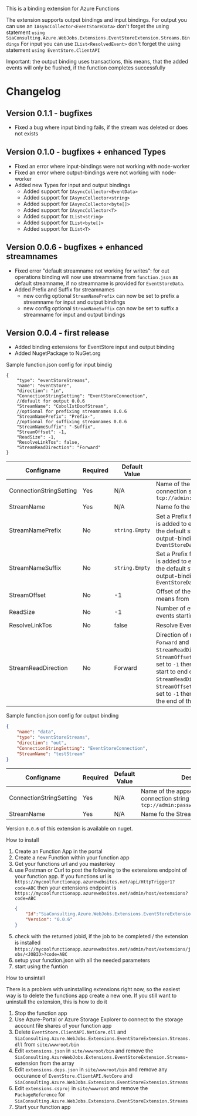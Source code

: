 This is a binding extension for Azure Functions

The extension supports output bindings and input bindings.
For output you can use an `IAsyncCollector<EventStoreData>` don't forget the using statement `using SiaConsulting.Azure.WebJobs.Extensions.EventStoreExtension.Streams.Bindings`
For input you can use `IList<ResolvedEvent>` don't forget the using statement `using EventStore.ClientAPI`

Important: the output binding uses transactions, this means, that the added events will only be flushed, if the function completes successfully

# Changelog
## Version 0.1.1 - bugfixes
* Fixed a bug where input binding fails, if the stream was deleted or does not exists 
## Version 0.1.0 - bugfixes + enhanced Types
* Fixed an error where input-bindings were not working with node-worker
* Fixed an error where output-bindings were not working with node-worker
* Added new Types for input and output bindings
	* Added support for `IAsyncCollector<EventData>`
	* Added support for `IAsyncCollector<string>`
	* Added support for `IAsyncCollector<byte[]>`
	* Added support for `IAsyncCollector<T>`
	* Added support for `IList<string>`
	* Added support for `IList<byte[]>`
	* Added support for `IList<T>`

## Version 0.0.6 - bugfixes + enhanced streamnames
* Fixed error "default streamname not working for writes": for out operations binding will now use streamname from `function.json` as default streamname, if no streamname is provided for `EventStoreData`.
* Added Prefix and Suffix for streamnames 
  * new config optional `StreamNamePrefix` can now be set to prefix a streamname for input and output bindings
  * new config optional `StreamNameSuffix` can now be set to suffix a streamname for input and output bindings
## Version 0.0.4 - first release
* Added binding extensions for EventStore input and output binding
* Added NugetPackage to NuGet.org

Sample function.json config for input bindig
```json5
{
	"type": "eventStoreStreams",
	"name": "eventStore",
	"direction": "in",
	"ConnectionStringSetting": "EventStoreConnection",
	//default for output 0.0.6
	"StreamName": "CobolIstDoofStream",
	//optional for prefixing streamnames 0.0.6
	"StreamNamePrefix": "Prefix-",
	//optional for suffixing streamnames 0.0.6
	"StreamNameSuffix": "-Suffix",
	"StreamOffset": -1,
	"ReadSize": -1,
	"ResolveLinkTos": false,
	"StreamReadDirection": "Forward"
}
```

Configname|Required|Default Value|Description
----------|--------|-------------|-----------
ConnectionStringSetting|Yes|N/A|Name of the appsetting that holds the connection string to the EventStore i.e. `tcp://admin:password@myeventstore:1113`
StreamName|Yes|N/A|Name fo the Stream to read from
StreamNamePrefix|No|`string.Empty`|Set a Prefix for streamnames. The Prefix is added to every streamname, not just the default streamname in case of output-binding and the use of `EventStoreData`
StreamNameSuffix|No|`string.Empty`|Set a Prefix for streamnames. The Suffix is added to every streamname, not just the default streamname in case of output-binding and the use of `EventStoreData`
StreamOffset|No|-1|Offset of the Stream reading from. -1 means from beginning
ReadSize|No|-1|Number of events to read. -1 means all events starting at offset
ResolveLinkTos|No|false|Resolve EventStore Links
StreamReadDirection|No|Forward|Direction of read. Available values are `Forward` and `Backward`. When `StreamReadDirection` is set to `Forward`, `StreamOffset` is set to `-1` and `ReadSize` is set to `-1` then you get all events from start to end of the stream. When `StreamReadDirection` is set to `Backward`, `StreamOffset` is set to `-1` and `ReadSize` is set to `-1` then you'll get all events from the end of the stream to the beginning.

Sample function.json config for output binding
```json
{
	"name": "data",
	"type": "eventStoreStreams",
	"direction": "out",
	"ConnectionStringSetting": "EventStoreConnection",
	"StreamName": "testStream"
}
```
Configname|Required|Default Value|Description
----------|--------|-------------|-----------
ConnectionStringSetting|Yes|N/A|Name of the appsetting that holds the connection string to the EventStore i.e. `tcp://admin:password@myeventstore:1113`
StreamName|Yes|N/A|Name fo the Stream to read from

Version `0.0.6` of this extension is available on nuget.

How to install

1. Create an Function App in the portal
2. Create a new Function within your function app
3. Get your functions url and you masterkey
4. use Postman or Curl to post the following to the extensions endpoint of your function app. If you functions url is `https://mycoolfunctionapp.azurewebsites.net/api/HttpTrigger1?code=ABC` then your extensions endpoint is `https://mycoolfunctionapp.azurewebsites.net/admin/host/extensions?code=ABC`
	```json
	{
		"Id":"SiaConsulting.Azure.WebJobs.Extensions.EventStoreExtension.Streams",
		"Version": "0.0.6"
	}
	```
5. check with the returned jobid, if the job to be completed / the extension is installed `https://mycoolfunctionapp.azurewebsites.net/admin/host/extensions/jobs/<JOBID>?code=ABC`
6. setup your function.json with all the needed parameters
7. start using the funtion

How to unsintall

There is a problem with uninstalling extensions right now, so the easiest way is to delete the functions app create a new one.
If you still want to uninstall the extension, this is how to do it

1. Stop the function app
2. Use Azure-Portal or Azure Storage Explorer to connect to the storage account file shares of your function app
3. Delete `EventStore.ClientAPI.NetCore.dll` and `SiaConsulting.Azure.WebJobs.Extensions.EventStoreExtension.Streams.dll` from `site/wwwroot/bin`
4. Edit `extensions.json` in `site/wwwroot/bin` and remove the `SiaConsulting.AzureWebJobs.Extensions.EventStoreExtension.Streams`-extension from the array
5. Edit `extensions.deps.json` in `site/wwwroot/bin` and remove any occurance of `EventStore.ClientAPI.NetCore` and `SiaConsulting.Azure.WebJobs.Extensions.EventStoreExtension.Streams`
6. Edit `extensions.csproj` in `site/wwwroot` and remove the `PackageReference` for `SiaConsulting.Azure.WebJobs.Extensions.EventStoreExtension.Streams`
7. Start your function app